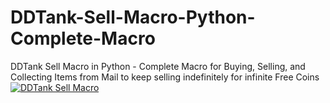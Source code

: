 # DDTank-Sell-Macro-Python-Complete-Macro
DDTank Sell Macro in Python - Complete Macro for Buying, Selling, and Collecting Items from Mail to keep selling indefinitely for infinite Free Coins
[![DDTank Sell Macro](https://i.imgur.com/qD0ps2y.png)](https://www.youtube.com/watch?v=Qjhk2VG-eoc "DDTank Sell Macro - Click to Watch!")
